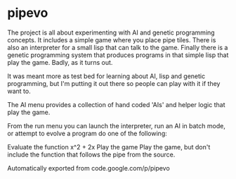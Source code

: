 # pipevo

The project is all about experimenting with AI and genetic programming concepts. It includes a simple game where you place pipe tiles. There is also an interpreter for a small lisp that can talk to the game. Finally there is a genetic programming system that produces programs in that simple lisp that play the game. Badly, as it turns out.

It was meant more as test bed for learning about AI, lisp and genetic programming, but I'm putting it out there so people can play with it if they want to.

The AI menu provides a collection of hand coded 'AIs' and helper logic that play the game.

From the run menu you can launch the interpreter, run an AI in batch mode, or attempt to evolve a program do one of the following:

Evaluate the function x^2 + 2x
Play the game
Play the game, but don't include the function that follows the pipe from the source.


Automatically exported from code.google.com/p/pipevo
